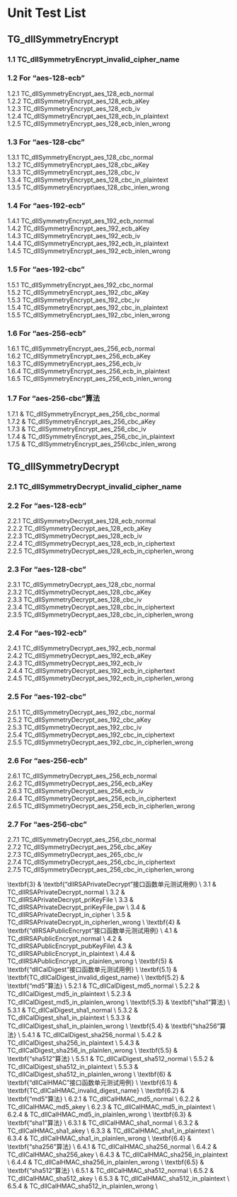 # Unit Test List

## TG_dllSymmetryEncrypt

### 1.1 TC_dllSymmetryEncrypt_invalid_cipher_name

### 1.2 For “aes-128-ecb” <br>
1.2.1 TC_dllSymmetryEncrypt_aes_128_ecb_normal <br>
1.2.2 TC_dllSymmetryEncrypt_aes_128_ecb_aKey <br>
1.2.3 TC_dllSymmetryEncrypt_aes_128_ecb_iv <br>
1.2.4 TC_dllSymmetryEncrypt_aes_128_ecb_in_plaintext <br>
1.2.5 TC_dllSymmetryEncrypt_aes_128_ecb_inlen_wrong <br>

### 1.3 For “aes-128-cbc”
1.3.1 TC_dllSymmetryEncrypt_aes_128_cbc_normal <br>
1.3.2 TC_dllSymmetryEncrypt_aes_128_cbc_aKey <br>
1.3.3 TC_dllSymmetryEncrypt_aes_128_cbc_iv <br>
1.3.4 TC_dllSymmetryEncrypt_aes_128_cbc_in_plaintext <br>
1.3.5 TC_dllSymmetryEncrypt\aes_128_cbc_inlen_wrong <br>

### 1.4 For “aes-192-ecb”
1.4.1 TC_dllSymmetryEncrypt_aes_192_ecb_normal <br>
1.4.2 TC_dllSymmetryEncrypt_aes_192_ecb_aKey <br>
1.4.3 TC_dllSymmetryEncrypt_aes_192_ecb_iv <br>
1.4.4 TC_dllSymmetryEncrypt_aes_192_ecb_in_plaintext <br>
1.4.5 TC_dllSymmetryEncrypt_aes_192_ecb_inlen_wrong <br>

### 1.5 For “aes-192-cbc”
1.5.1 TC_dllSymmetryEncrypt_aes_192_cbc_normal <br>
1.5.2 TC_dllSymmetryEncrypt_aes_192_cbc_aKey <br>
1.5.3 TC_dllSymmetryEncrypt_aes_192_cbc_iv <br>
1.5.4 TC_dllSymmetryEncrypt_aes_192_cbc_in_plaintext <br>
1.5.5 TC_dllSymmetryEncrypt_aes_192_cbc_inlen_wrong <br>

### 1.6 For “aes-256-ecb”
1.6.1 TC_dllSymmetryEncrypt_aes_256_ecb_normal <br>
1.6.2 TC_dllSymmetryEncrypt_aes_256_ecb_aKey <br>
1.6.3 TC_dllSymmetryEncrypt_aes_256_ecb_iv <br>
1.6.4 TC_dllSymmetryEncrypt_aes_256_ecb_in_plaintext <br>
1.6.5 TC_dllSymmetryEncrypt_aes_256_ecb_inlen_wrong <br>

### 1.7 For “aes-256-cbc”算法
1.7.1 & TC_dllSymmetryEncrypt_aes_256_cbc_normal <br>
1.7.2 & TC_dllSymmetryEncrypt_aes_256_cbc_aKey <br>
1.7.3 & TC_dllSymmetryEncrypt_aes_256_cbc_iv <br>
1.7.4 & TC_dllSymmetryEncrypt_aes_256_cbc_in_plaintext <br>
1.7.5 & TC_dllSymmetryEncrypt_aes_256\cbc_inlen_wrong <br>

## TG_dllSymmetryDecrypt

###  2.1 TC_dllSymmetryDecrypt_invalid_cipher_name

### 2.2 For “aes-128-ecb”
2.2.1 TC_dllSymmetryDecrypt_aes_128_ecb_normal <br>
2.2.2 TC_dllSymmetryDecrypt_aes_128_ecb_aKey <br>
2.2.3 TC_dllSymmetryDecrypt_aes_128_ecb_iv <br>
2.2.4 TC_dllSymmetryDecrypt_aes_128_ecb_in_ciphertext <br>
2.2.5 TC_dllSymmetryDecrypt_aes_128_ecb_in_cipherlen_wrong <br>

### 2.3 For “aes-128-cbc”
2.3.1 TC_dllSymmetryDecrypt_aes_128_cbc_normal <br>
2.3.2 TC_dllSymmetryDecrypt_aes_128_cbc_aKey <br>
2.3.3 TC_dllSymmetryDecrypt_aes_128_cbc_iv <br>
2.3.4 TC_dllSymmetryDecrypt_aes_128_cbc_in_ciphertext <br>
2.3.5 TC_dllSymmetryDecrypt_aes_128_cbc_in_cipherlen_wrong <br>

### 2.4 For “aes-192-ecb”
2.4.1 TC_dllSymmetryDecrypt_aes_192_ecb_normal <br>
2.4.2 TC_dllSymmetryDecrypt_aes_192_ecb_aKey <br>
2.4.3 TC_dllSymmetryDecrypt_aes_192_ecb_iv <br> 
2.4.4 TC_dllSymmetryDecrypt_aes_192_ecb_in_ciphertext <br>
2.4.5 TC_dllSymmetryDecrypt_aes_192_ecb_in_cipherlen_wrong <br>

### 2.5 For “aes-192-cbc”
2.5.1 TC_dllSymmetryDecrypt_aes_192_cbc_normal <br>
2.5.2 TC_dllSymmetryDecrypt_aes_192_cbc_aKey <br>
2.5.3 TC_dllSymmetryDecrypt_aes_192_cbc_iv <br>
2.5.4 TC_dllSymmetryDecrypt_aes_192_cbc_in_ciphertext <br>
2.5.5 TC_dllSymmetryDecrypt_aes_192_cbc_in_cipherlen_wrong <br>

### 2.6 For “aes-256-ecb”
2.6.1 TC_dllSymmetryDecrypt_aes_256_ecb_normal <br>
2.6.2 TC_dllSymmetryDecrypt_aes_256_ecb_aKey <br>
2.6.3 TC_dllSymmetryDecrypt_aes_256_ecb_iv <br>
2.6.4 TC_dllSymmetryDecrypt_aes_256_ecb_in_ciphertext <br>
2.6.5 TC_dllSymmetryDecrypt_aes_256_ecb_in_cipherlen_wrong <br>

### 2.7 For “aes-256-cbc”
2.7.1 TC_dllSymmetryDecrypt_aes_256_cbc_normal <br>
2.7.2 TC_dllSymmetryDecrypt_aes_256_cbc_aKey <br>
2.7.3 TC_dllSymmetryDecrypt_aes_265_cbc_iv <br>
2.7.4 TC_dllSymmetryDecrypt_aes_256_cbc_in_ciphertext <br>
2.7.5 TC_dllSymmetryDecrypt_aes_256_cbc_in_cipherlen_wrong <br>


\textbf{3} & \textbf{“dllRSAPrivateDecrypt”接口函数单元测试用例} \\
3.1 & TC\_dllRSAPrivateDecrypt\_normal \\
3.2 & TC\_dllRSAPrivateDecrypt\_priKeyFile \\
3.3 & TC\_dllRSAPrivateDecrypt\_priKeyFile\_pw \\
3.4 & TC\_dllRSAPrivateDecrypt\_in\_cipher \\
3.5 & TC\_dllRSAPrivateDecrypt\_in\_cipherlen\_wrong \\
\textbf{4} & \textbf{“dllRSAPublicEncrypt”接口函数单元测试用例} \\
4.1 & TC\_dllRSAPublicEncrypt\_normal \\
4.2 & TC\_dllRSAPublicEncrypt\_pubKeyFile\\
4.3 & TC\_dllRSAPublicEncrypt\_in\_plaintext \\
4.4 & TC\_dllRSAPublicEncrypt\_in\_plainlen\_wrong \\
\textbf{5} & \textbf{“dllCalDigest”接口函数单元测试用例} \\
\textbf{5.1} & \textbf{TC\_dllCalDigest\_invalid\_digest\_name} \\
\textbf{5.2} & \textbf{“md5”算法}  \\
5.2.1 & TC\_dllCalDigest\_md5\_normal \\
5.2.2 & TC\_dllCalDigest\_md5\_in\_plaintext \\
5.2.3 & TC\_dllCalDigest\_md5\_in\_plainlen\_wrong \\
\textbf{5.3} & \textbf{“sha1”算法}  \\
5.3.1 & TC\_dllCalDigest\_sha1\_normal \\
5.3.2 & TC\_dllCalDigest\_sha1\_in\_plaintext \\
5.3.3 & TC\_dllCalDigest\_sha1\_in\_plainlen\_wrong \\
\textbf{5.4} & \textbf{“sha256”算法}  \\
5.4.1 & TC\_dllCalDigest\_sha256\_normal \\
5.4.2 & TC\_dllCalDigest\_sha256\_in\_plaintext \\
5.4.3 & TC\_dllCalDigest\_sha256\_in\_plainlen\_wrong \\
\textbf{5.5} & \textbf{“sha512”算法}  \\
5.5.1 & TC\_dllCalDigest\_sha512\_normal \\
5.5.2 & TC\_dllCalDigest\_sha512\_in\_plaintext \\
5.5.3 & TC\_dllCalDigest\_sha512\_in\_plainlen\_wrong \\
\textbf{6} & \textbf{“dllCalHMAC”接口函数单元测试用例} \\
\textbf{6.1} & \textbf{TC\_dllCalHMAC\_invalid\_digest\_name} \\
\textbf{6.2} & \textbf{“md5”算法}  \\
6.2.1 & TC\_dllCalHMAC\_md5\_normal \\
6.2.2 & TC\_dllCalHMAC\_md5\_akey \\
6.2.3 & TC\_dllCalHMAC\_md5\_in\_plaintext \\
6.2.4 & TC\_dllCalHMAC\_md5\_in\_plainlen\_wrong \\
\textbf{6.3} & \textbf{“sha1”算法}  \\
6.3.1 & TC\_dllCalHMAC\_sha1\_normal \\
6.3.2 & TC\_dllCalHMAC\_sha1\_akey \\
6.3.3 & TC\_dllCalHMAC\_sha1\_in\_plaintext \\
6.3.4 & TC\_dllCalHMAC\_sha1\_in\_plainlen\_wrong \\
\textbf{6.4} & \textbf{“sha256”算法}  \\
6.4.1 & TC\_dllCalHMAC\_sha256\_normal \\
6.4.2 & TC\_dllCalHMAC\_sha256\_akey \\
6.4.3 & TC\_dllCalHMAC\_sha256\_in\_plaintext \\
6.4.4 & TC\_dllCalHMAC\_sha256\_in\_plainlen\_wrong \\
\textbf{6.5} & \textbf{“sha512”算法}  \\
6.5.1 & TC\_dllCalHMAC\_sha512\_normal \\
6.5.2 & TC\_dllCalHMAC\_sha512\_akey \\
6.5.3 & TC\_dllCalHMAC\_sha512\_in\_plaintext \\
6.5.4 & TC\_dllCalHMAC\_sha512\_in\_plainlen\_wrong \\
